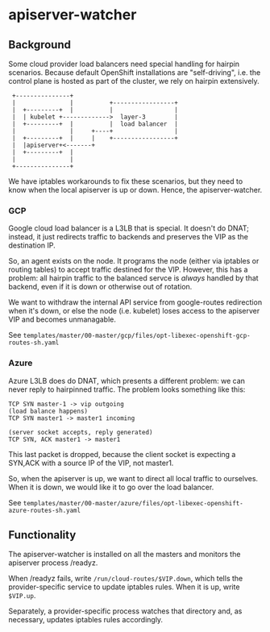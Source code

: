 # apiserver-watcher

## Background

Some cloud provider load balancers need special handling for hairpin scenarios.
Because default OpenShift installations are "self-driving", i.e. the control
plane is hosted as part of the cluster, we rely on hairpin extensively.


```
 +---------------+
 |               |          +-----------------+
 |  +---------+  |          |                 |
 |  | kubelet +------------->  layer-3        |
 |  +---------+  |          |  load balancer  |
 |               |     +----+                 |
 |  +---------+  |     |    +-----------------+
 |  |apiserver+<-------+
 |  +---------+  |
 |               |
 +---------------+
```

We have iptables workarounds to fix these scenarios, but they need to know when
the local apiserver is up or down. Hence, the apiserver-watcher.

### GCP

Google cloud load balancer is a L3LB that is special. It doesn't do DNAT; instead, it
just redirects traffic to backends and preserves the VIP as the destination IP.

So, an agent exists on the node. It programs the node (either via iptables or routing tables) to
accept traffic destined for the VIP. However, this has a problem: all hairpin traffic
to the balanced servce is *always* handled by that backend, even if it is down
or otherwise out of rotation.

We want to withdraw the internal API service from google-routes redirection when
it's down, or else the node (i.e. kubelet) loses access to the apiserver VIP
and becomes unmanagable.


See `templates/master/00-master/gcp/files/opt-libexec-openshift-gcp-routes-sh.yaml`

### Azure

Azure L3LB does do DNAT, which presents a different problem: we can never reply
to hairpinned traffic. The problem looks something like this:

```
TCP SYN master-1 -> vip outgoing
(load balance happens)
TCP SYN master1 -> master1 incoming

(server socket accepts, reply generated)
TCP SYN, ACK master1 -> master1
```

This last packet is dropped, because the client socket is expecting a SYN,ACK with
a source IP of the VIP, not master1.

So, when the apiserver is up, we want to direct all local traffic to ourselves.
When it is down, we would like it to go over the load balancer.

See `templates/master/00-master/azure/files/opt-libexec-openshift-azure-routes-sh.yaml`

## Functionality

The apiserver-watcher is installed on all the masters and monitors the
apiserver process /readyz.

When /readyz fails,  write `/run/cloud-routes/$VIP.down`, which tells the
provider-specific service to update iptables rules. When it is up, write `$VIP.up`.

Separately, a provider-specific process watches that directory and, as necessary,
updates iptables rules accordingly.
